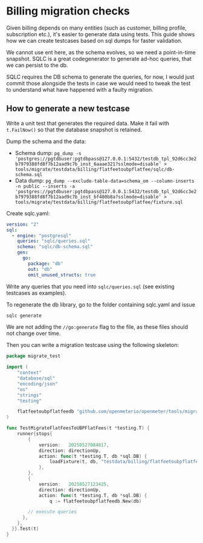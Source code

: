# Billing migration checks

Given billing depends on many entities (such as customer, billing profile, subscription etc.), it's easier to generate data using tests. This guide shows how we can create testcases based on sql dumps for faster validation.

We cannot use ent here, as the schema evolves, so we need a point-in-time snapshot. SQLC is a great codegenerator to generate ad-hoc queries, that we can persist to the db.

SQLC requires the DB schema to generate the queries, for now, I would just commit those alongside the tests in case we would need to tweak the test to understand what have happened with a faulty migration.

## How to generate a new testcase

Write a unit test that generates the required data. Make it fail with `t.FailNow()` so that the database snapshot is retained.

Dump the schema and the data:
- Schema dump: `pg_dump -s 'postgres://pgtdbuser:pgtdbpass@127.0.0.1:5432/testdb_tpl_92d6cc3e2b7979388fd8f7b12aad9c7b_inst_6aaae321?sslmode=disable' > tools/migrate/testdata/billing/flatfeetoubpflatfee/sqlc/db-schema.sql`
- Data dump: `pg_dump --exclude-table-data=schema_om --column-inserts -n public --inserts -a 'postgres://pgtdbuser:pgtdbpass@127.0.0.1:5432/testdb_tpl_92d6cc3e2b7979388fd8f7b12aad9c7b_inst_bf480b8a?sslmode=disable' > tools/migrate/testdata/billing/flatfeetoubpflatfee/fixture.sql`

Create sqlc.yaml:
```yaml
version: "2"
sql:
  - engine: "postgresql"
    queries: "sqlc/queries.sql"
    schema: "sqlc/db-schema.sql"
    gen:
      go:
        package: "db"
        out: "db"
        omit_unused_structs: true
```

Write any queries that you need into `sqlc/queries.sql` (see existing testcases as examples).

To regenerate the db library, go to the folder containing sqlc.yaml and issue
```sh
sqlc generate
```

We are not adding the `//go:generate` flag to the file, as these files should not change over time.

Then you can write a migration testcase using the following skeleton:

```go
package migrate_test

import (
	"context"
	"database/sql"
	"encoding/json"
	"os"
	"strings"
	"testing"

	flatfeetoubpflatfeedb "github.com/openmeterio/openmeter/tools/migrate/testdata/billing/flatfeetoubpflatfee/db"
)

func TestMigrateFlatFeesToUBPFlatFees(t *testing.T) {
	runner{stops{
		{
			version:   20250527084817,
			direction: directionUp,
			action: func(t *testing.T, db *sql.DB) {
				loadFixture(t, db, "testdata/billing/flatfeetoubpflatfee/fixture.sql")
			},
		},
		{
			version:   20250527123425,
			direction: directionUp,
			action: func(t *testing.T, db *sql.DB) {
				q := flatfeetoubpflatfeedb.New(db)

        // execute queries
      },
    },
  }}.Test(t)
}
```
